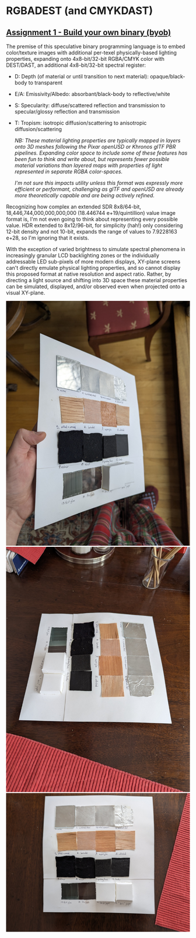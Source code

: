 # RGBADEST (and CMYKDAST)
## [Assignment 1 - Build your own binary (byob)](https://github.com/charlieroberts/imgd-5010-s24/blob/main/assignment1-binary.md)

The premise of this speculative binary programming language is to embed color/texture images with additional per-texel physically-based lighting properties, expanding onto 4x8-bit/32-bit RGBA/CMYK color with DEST/DAST, an additional 4x8-bit/32-bit spectral register: 
- D: Depth (of material or until transition to next material): opaque/black-body to transparent
- E/A: Emissivity/Albedo: absorbant/black-body to reflective/white
- S: Specularity: diffuse/scattered reflection and transmission to specular/glossy reflection and transmission
- T: Tropism: isotropic diffusion/scattering to anisotropic diffusion/scattering
  
  *NB: These material lighting properties are typically mapped in layers onto 3D meshes following the Pixar openUSD or Khronos glTF PBR pipelines. Expanding color space to include some of these features has been fun to think and write about, but represents fewer possible material variations than layered maps with properties of light represented in separate RGBA color-spaces.*

  *I'm not sure this impacts utility unless this format was expressly more efficient or performant, challenging as glTF and openUSD are already more theoretically capable and are being actively refined.*

Recognizing how complex an extended SDR 8x8/64-bit, 18,446,744,000,000,000,000 (18.446744 e+19/quintillion) value image format is, I'm not even going to think about representing every possible value. HDR extended to 8x12/96-bit, for simplicity (hah!) only considering 12-bit density and not 10-bit, expands the range of values to 7.9228163 e+28, so I'm ignoring that it exists. 

With the exception of varied brightness to simulate spectral phenomena in increasingly granular LCD backlighting zones or the individually addressable LED sub-pixels of more modern displays, XY-plane screens can't directly emulate physical lighting properties, and so cannot display this proposed format at native resolution and aspect ratio. Rather, by directing a light source and shifting into 3D space these material properties can be simulated, displayed, and/or observed even when projected onto a visual XY-plane. 

![alt text](https://github.com/Wazbaz-the-Weary/Peter_L._Griffiths_Documentation/blob/main/PXL_20250121_190440025.RAW-01.COVER.jpg?raw=true)
![alt text](https://github.com/Wazbaz-the-Weary/Peter_L._Griffiths_Documentation/blob/main/PXL_20250121_190306477.RAW-01.COVER.jpg?raw=true)
![alt text](https://github.com/Wazbaz-the-Weary/Peter_L._Griffiths_Documentation/blob/main/PXL_20250121_190302056.RAW-01.COVER.jpg?raw=true)
